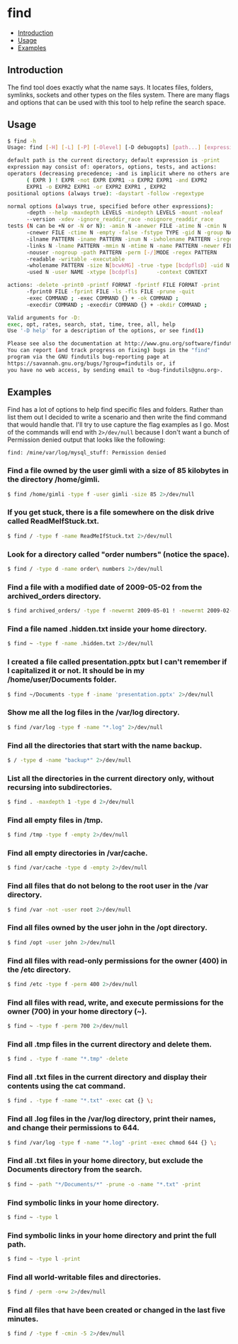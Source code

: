 # find

- [Introduction](#introduction)
- [Usage](#usage)
- [Examples](#examples)

## Introduction

The find tool does exactly what the name says. It locates files, folders, symlinks, sockets and other types on the files system. There are many flags and options that can be used with this tool to help refine the search space.

## Usage

```bash
$ find -h
Usage: find [-H] [-L] [-P] [-Olevel] [-D debugopts] [path...] [expression]

default path is the current directory; default expression is -print
expression may consist of: operators, options, tests, and actions:
operators (decreasing precedence; -and is implicit where no others are given):
      ( EXPR ) ! EXPR -not EXPR EXPR1 -a EXPR2 EXPR1 -and EXPR2
      EXPR1 -o EXPR2 EXPR1 -or EXPR2 EXPR1 , EXPR2
positional options (always true): -daystart -follow -regextype

normal options (always true, specified before other expressions):
      -depth --help -maxdepth LEVELS -mindepth LEVELS -mount -noleaf
      --version -xdev -ignore_readdir_race -noignore_readdir_race
tests (N can be +N or -N or N): -amin N -anewer FILE -atime N -cmin N
      -cnewer FILE -ctime N -empty -false -fstype TYPE -gid N -group NAME
      -ilname PATTERN -iname PATTERN -inum N -iwholename PATTERN -iregex PATTERN
      -links N -lname PATTERN -mmin N -mtime N -name PATTERN -newer FILE
      -nouser -nogroup -path PATTERN -perm [-/]MODE -regex PATTERN
      -readable -writable -executable
      -wholename PATTERN -size N[bcwkMG] -true -type [bcdpflsD] -uid N
      -used N -user NAME -xtype [bcdpfls]      -context CONTEXT

actions: -delete -print0 -printf FORMAT -fprintf FILE FORMAT -print 
      -fprint0 FILE -fprint FILE -ls -fls FILE -prune -quit
      -exec COMMAND ; -exec COMMAND {} + -ok COMMAND ;
      -execdir COMMAND ; -execdir COMMAND {} + -okdir COMMAND ;

Valid arguments for -D:
exec, opt, rates, search, stat, time, tree, all, help
Use '-D help' for a description of the options, or see find(1)

Please see also the documentation at http://www.gnu.org/software/findutils/.
You can report (and track progress on fixing) bugs in the "find"
program via the GNU findutils bug-reporting page at
https://savannah.gnu.org/bugs/?group=findutils or, if
you have no web access, by sending email to <bug-findutils@gnu.org>.
```

## Examples

Find has a lot of options to help find specific files and folders. Rather than list them out I decided to write a scenario and then write the find command that would handle that. I'll try to use capture the flag examples as I go. Most of the commands will end with `2>/dev/null` because I don't want a bunch of Permission denied output that looks like the following:

```bash
find: /mine/var/log/mysql_stuff: Permission denied
```

### Find a file owned by the user gimli with a size of 85 kilobytes in the directory /home/gimli.

```bash
$ find /home/gimli -type f -user gimli -size 85 2>/dev/null
```

### If you get stuck, there is a file somewhere on the disk drive called ReadMeIfStuck.txt.

```bash
$ find / -type f -name ReadMeIfStuck.txt 2>/dev/null
```

### Look for a directory called "order numbers" (notice the space).

```bash
$ find / -type d -name order\ numbers 2>/dev/null
```

### Find a file with a modified date of 2009-05-02 from the archived_orders directory.

```bash
$ find archived_orders/ -type f -newermt 2009-05-01 ! -newermt 2009-02-03 2>/dev/null
```

### Find a file named .hidden.txt inside your home directory.

```bash
$ find ~ -type f -name .hidden.txt 2>/dev/null
```

### I created a file called presentation.pptx but I can't remember if I capitalized it or not. It should be in my /home/user/Documents folder.

```bash
$ find ~/Documents -type f -iname 'presentation.pptx' 2>/dev/null
```

### Show me all the log files in the /var/log directory.

```bash
$ find /var/log -type f -name "*.log" 2>/dev/null
```

### Find all the directories that start with the name backup.

```bash
$ / -type d -name "backup*" 2>/dev/null
```

### List all the directories in the current directory only, without recursing into subdirectories.

```bash
$ find . -maxdepth 1 -type d 2>/dev/null
```

### Find all empty files in /tmp.

```bash
$ find /tmp -type f -empty 2>/dev/null
```

### Find all empty directories in /var/cache.

```bash
$ find /var/cache -type d -empty 2>/dev/null
```

### Find all files that do not belong to the root user in the /var directory.

```bash
$ find /var -not -user root 2>/dev/null
```

### Find all files owned by the user john in the /opt directory.

```bash
$ find /opt -user john 2>/dev/null
```

### Find all files with read-only permissions for the owner (400) in the /etc directory.

```bash
$ find /etc -type f -perm 400 2>/dev/null
```

### Find all files with read, write, and execute permissions for the owner (700) in your home directory (~).

```bash
$ find ~ -type f -perm 700 2>/dev/null
```

### Find all .tmp files in the current directory and delete them.

```bash
$ find . -type f -name "*.tmp" -delete
```

### Find all .txt files in the current directory and display their contents using the cat command.

```bash
$ find . -type f -name "*.txt" -exec cat {} \;
```

### Find all .log files in the /var/log directory, print their names, and change their permissions to 644.

```bash
$ find /var/log -type f -name "*.log" -print -exec chmod 644 {} \;
```

### Find all .txt files in your home directory, but exclude the Documents directory from the search.

```bash
$ find ~ -path "*/Documents/*" -prune -o -name "*.txt" -print
```

### Find symbolic links in your home directory.

```bash
$ find ~ -type l
```

### Find symbolic links in your home directory and print the full path.

```bash
$ find ~ -type l -print
```

### Find all world-writable files and directories.

```bash
$ find / -perm -o+w 2>/dev/null
```

### Find all files that have been created or changed in the last five minutes.

```bash
$ find / -type f -cmin -5 2>/dev/null
```
